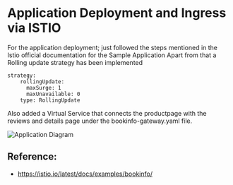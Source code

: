 # Application Deployment and Ingress via ISTIO

For the application deployment; just followed the steps mentioned in the Istio official documentation for the Sample Application
Apart from that a Rolling update strategy has been implemented 

```
strategy:
    rollingUpdate:
      maxSurge: 1
      maxUnavailable: 0
    type: RollingUpdate
```

Also added a Virtual Service that connects the productpage with the reviews and details page under the bookinfo-gateway.yaml file.


![Application Diagram](https://istio.io/latest/docs/examples/bookinfo/withistio.svg)

## Reference: 
   - https://istio.io/latest/docs/examples/bookinfo/